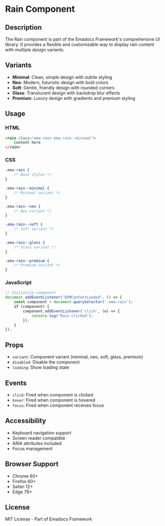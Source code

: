 # Rain Component

## Description
The Rain component is part of the Emadocs Framework's comprehensive UI library. It provides a flexible and customizable way to display rain content with multiple design variants.

## Variants
- **Minimal**: Clean, simple design with subtle styling
- **Neo**: Modern, futuristic design with bold colors
- **Soft**: Gentle, friendly design with rounded corners
- **Glass**: Translucent design with backdrop blur effects
- **Premium**: Luxury design with gradients and premium styling

## Usage

### HTML
```html
<rain class="ema-rain ema-rain--minimal">
    Content here
</rain>
```

### CSS
```css
.ema-rain {
    /* Base styles */
}

.ema-rain--minimal {
    /* Minimal variant */
}

.ema-rain--neo {
    /* Neo variant */
}

.ema-rain--soft {
    /* Soft variant */
}

.ema-rain--glass {
    /* Glass variant */
}

.ema-rain--premium {
    /* Premium variant */
}
```

### JavaScript
```javascript
// Initialize component
document.addEventListener('DOMContentLoaded', () => {
    const component = document.querySelector('.ema-rain');
    if (component) {
        component.addEventListener('click', (e) => {
            console.log('Rain clicked');
        });
    }
});
```

## Props
- `variant`: Component variant (minimal, neo, soft, glass, premium)
- `disabled`: Disable the component
- `loading`: Show loading state

## Events
- `click`: Fired when component is clicked
- `hover`: Fired when component is hovered
- `focus`: Fired when component receives focus

## Accessibility
- Keyboard navigation support
- Screen reader compatible
- ARIA attributes included
- Focus management

## Browser Support
- Chrome 60+
- Firefox 60+
- Safari 12+
- Edge 79+

## License
MIT License - Part of Emadocs Framework
